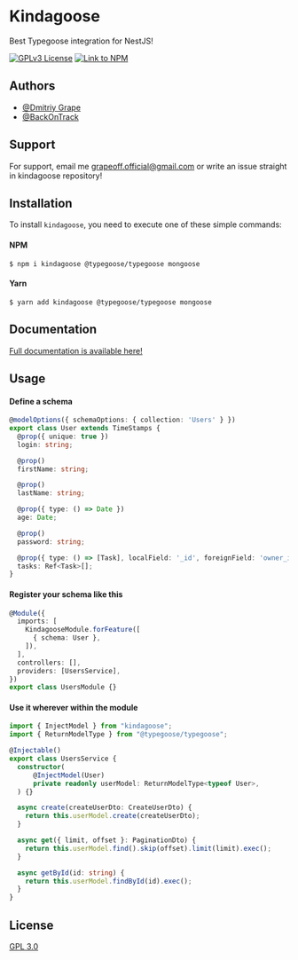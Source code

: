 # Kindagoose

Best Typegoose integration for NestJS!

[![GPLv3 License](https://img.shields.io/badge/License-GPL%20v3-yellow.svg)](https://github.com/GrapeoffJS/kindagoose/blob/master/README.md)
[![Link to NPM](https://img.shields.io/badge/npm-kindagoose-red)](https://www.npmjs.com/package/kindagoose)

## Authors

- [@Dmitriy Grape](https://github.com/GrapeoffJS)
- [@BackOnTrack](https://github.com/BackOnTrackgithub)

## Support

For support, email me grapeoff.official@gmail.com or write an issue straight in kindagoose repository!


## Installation

To install `kindagoose`, you need to execute one of these simple commands:

#### NPM

```shell
$ npm i kindagoose @typegoose/typegoose mongoose
```

#### Yarn

```shell
$ yarn add kindagoose @typegoose/typegoose mongoose
```
## Documentation

[Full documentation is available here!](https://grapeoffjs.github.io/kindagoose)


## Usage

#### Define a schema
```typescript
@modelOptions({ schemaOptions: { collection: 'Users' } })
export class User extends TimeStamps {
  @prop({ unique: true })
  login: string;

  @prop()
  firstName: string;

  @prop()
  lastName: string;

  @prop({ type: () => Date })
  age: Date;

  @prop()
  password: string;

  @prop({ type: () => [Task], localField: '_id', foreignField: 'owner_id' })
  tasks: Ref<Task>[];
}
```

#### Register your schema like this
```typescript
@Module({
  imports: [
    KindagooseModule.forFeature([
      { schema: User },
    ]),
  ],
  controllers: [],
  providers: [UsersService],
})
export class UsersModule {}
```

#### Use it wherever within the module

```typescript
import { InjectModel } from "kindagoose";
import { ReturnModelType } from "@typegoose/typegoose";

@Injectable()
export class UsersService {
  constructor(
      @InjectModel(User)
      private readonly userModel: ReturnModelType<typeof User>,
  ) {}

  async create(createUserDto: CreateUserDto) {
    return this.userModel.create(createUserDto);
  }

  async get({ limit, offset }: PaginationDto) {
    return this.userModel.find().skip(offset).limit(limit).exec();
  }

  async getById(id: string) {
    return this.userModel.findById(id).exec();
  }
}
```

## License

[GPL 3.0](https://github.com/GrapeoffJS/kindagoose/blob/master/LICENSE)
